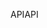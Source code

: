 <span data-ttu-id="f0d17-101">API</span><span class="sxs-lookup"><span data-stu-id="f0d17-101">API</span></span>
